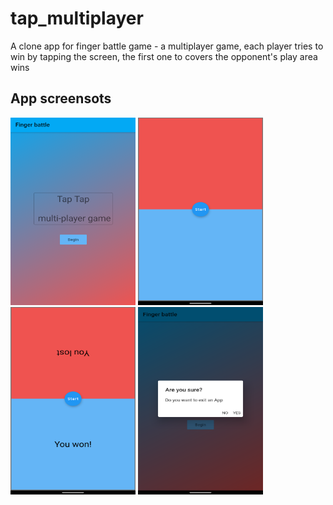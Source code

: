 # tap_multiplayer

A clone app for finger battle game - a multiplayer game, each player tries to win by tapping the screen, the first one to covers the opponent's play area wins


## App screensots
<img src="https://github.com/imen-bouabdallah/tap_multiplayer/blob/master/Screenshot_20211110-100535~2%5B1%5D.png" width="200" height="300">
<img src="https://github.com/imen-bouabdallah/tap_multiplayer/blob/master/Screenshot_20211110-100813%5B1%5D.png" width="200" height="300">
<img src="https://github.com/imen-bouabdallah/tap_multiplayer/blob/master/Screenshot_20211110-100829%5B1%5D.png" width="200" height="300">
<img src="https://github.com/imen-bouabdallah/tap_multiplayer/blob/master/Screenshot_20211110-102041%5B1%5D.png" width="200" height="300">
